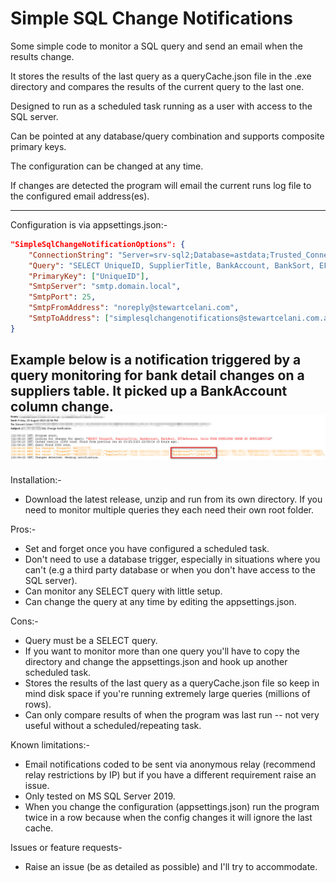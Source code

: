 ﻿# Simple SQL Change Notifications

Some simple code to monitor a SQL query and send an email when the results change.

It stores the results of the last query as a queryCache.json file in the .exe directory and compares the results of the current query to the last one.

Designed to run as a scheduled task running as a user with access to the SQL server.

Can be pointed at any database/query combination and supports composite primary keys.

The configuration can be changed at any time.

If changes are detected the program will email the current runs log file to the configured email address(es).

---

Configuration is via appsettings.json:-
```json
"SimpleSqlChangeNotificationOptions": {
    "ConnectionString": "Server=srv-sql2;Database=astdata;Trusted_Connection=True;TrustServerCertificate=True;",
    "Query": "SELECT UniqueID, SupplierTitle, BankAccount, BankSort, EFTReference, Terms FROM SUPPLIERS ORDER BY SUPPLIERTITLE",
    "PrimaryKey": ["UniqueID"],
    "SmtpServer": "smtp.domain.local",
    "SmtpPort": 25,
    "SmtpFromAddress": "noreply@stewartcelani.com",
    "SmtpToAddress": ["simplesqlchangenotifications@stewartcelani.com.au", "extraaddresseshere@example.com"]
}
```

Example below is a notification triggered by a query monitoring for bank detail changes on a suppliers table. It picked up a BankAccount column change.
![example.jpg](example.jpg)
---

Installation:-
- Download the latest release, unzip and run from its own directory. If you need to monitor multiple queries they each need their own root folder.

Pros:-
- Set and forget once you have configured a scheduled task.
- Don't need to use a database trigger, especially in situations where you can't (e.g a third party database or when you don't have access to the SQL server).
- Can monitor any SELECT query with little setup.
- Can change the query at any time by editing the appsettings.json.

Cons:-
- Query must be a SELECT query.
- If you want to monitor more than one query you'll have to copy the directory and change the appsettings.json and hook up another scheduled task.
- Stores the results of the last query as a queryCache.json file so keep in mind disk space if you're running extremely large queries (millions of rows).
- Can only compare results of when the program was last run -- not very useful without a scheduled/repeating task.

Known limitations:- 
- Email notifications coded to be sent via anonymous relay (recommend relay restrictions by IP) but if you have a different requirement raise an issue.
- Only tested on MS SQL Server 2019.
- When you change the configuration (appsettings.json) run the program twice in a row because when the config changes it will ignore the last cache.

Issues or feature requests-
- Raise an issue (be as detailed as possible) and I'll try to accommodate.
